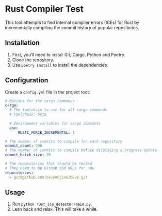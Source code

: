 # Rust Compiler Test

This tool attempts to find internal compiler errors (ICEs) for Rust by 
incrementally compiling the commit history of popular repositories.

## Installation

1. First, you'll need to install Git, Cargo, Python and Poetry.
2. Clone the repository.
3. Use `poetry install` to install the dependencies.

## Configuration

Create a `config.yml` file in the project root:

```yml
# Options for the cargo commands
cargo:
  # The toolchain to use for all cargo commands
  # toolchain: beta
  
  # Environment variables for cargo commands
  env:
      RUSTC_FORCE_INCREMENTAL: 1

# The number of commits to compile for each repository
commit_count: 500
# The number of commits to compile before displaying a progress-update
commit_batch_size: 20

# The repositories that should be tested
# They need to be GitHub SSH URLs for now
repositories:
  - git@github.com:bevyengine/bevy.git
```

## Usage

1. Run `python rust_ice_detector/main.py`.
2. Lean back and relax. This will take a while.

